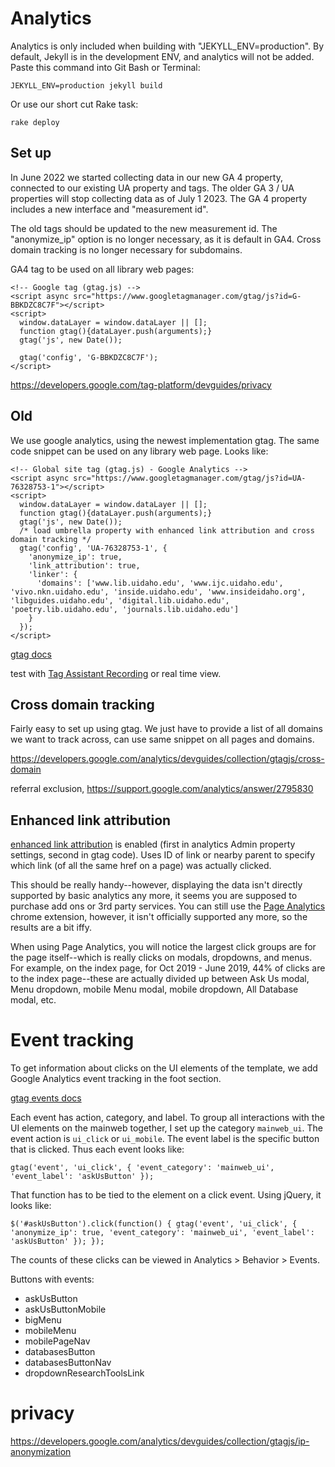 # Analytics 

Analytics is only included when building with "JEKYLL_ENV=production".
By default, Jekyll is in the development ENV, and analytics will not be added.
Paste this command into Git Bash or Terminal: 

`JEKYLL_ENV=production jekyll build`

Or use our short cut Rake task: 

`rake deploy`

## Set up

In June 2022 we started collecting data in our new GA 4 property, connected to our existing UA property and tags.
The older GA 3 / UA properties will stop collecting data as of July 1 2023.
The GA 4 property includes a new interface and "measurement id". 

The old tags should be updated to the new measurement id. 
The "anonymize_ip" option is no longer necessary, as it is default in GA4.
Cross domain tracking is no longer necessary for subdomains.

GA4 tag to be used on all library web pages:

```
<!-- Google tag (gtag.js) -->
<script async src="https://www.googletagmanager.com/gtag/js?id=G-BBKDZC8C7F"></script>
<script>
  window.dataLayer = window.dataLayer || [];
  function gtag(){dataLayer.push(arguments);}
  gtag('js', new Date());

  gtag('config', 'G-BBKDZC8C7F');
</script>
```

https://developers.google.com/tag-platform/devguides/privacy

## Old

We use google analytics, using the newest implementation gtag.
The same code snippet can be used on any library web page. 
Looks like:

```
<!-- Global site tag (gtag.js) - Google Analytics -->
<script async src="https://www.googletagmanager.com/gtag/js?id=UA-76328753-1"></script>
<script>
  window.dataLayer = window.dataLayer || [];
  function gtag(){dataLayer.push(arguments);}
  gtag('js', new Date());
  /* load umbrella property with enhanced link attribution and cross domain tracking */
  gtag('config', 'UA-76328753-1', {
    'anonymize_ip': true,
    'link_attribution': true,
    'linker': {
      'domains': ['www.lib.uidaho.edu', 'www.ijc.uidaho.edu', 'vivo.nkn.uidaho.edu', 'inside.uidaho.edu', 'www.insideidaho.org', 'libguides.uidaho.edu', 'digital.lib.uidaho.edu', 'poetry.lib.uidaho.edu', 'journals.lib.uidaho.edu']
    }
  });
</script>
```

[gtag docs](https://developers.google.com/analytics/devguides/collection/gtagjs/)

test with [Tag Assistant Recording](https://support.google.com/analytics/answer/6277302) or real time view.

## Cross domain tracking

Fairly easy to set up using gtag. 
We just have to provide a list of all domains we want to track across, can use same snippet on all pages and domains.  

https://developers.google.com/analytics/devguides/collection/gtagjs/cross-domain

referral exclusion, https://support.google.com/analytics/answer/2795830 

## Enhanced link attribution 

[enhanced link attribution](https://developers.google.com/analytics/devguides/collection/gtagjs/enhanced-link-attribution) is enabled (first in analytics Admin property settings, second in gtag code). 
Uses ID of link or nearby parent to specify which link (of all the same href on a page) was actually clicked.

This should be really handy--however, displaying the data isn't directly supported by basic analytics any more, it seems you are supposed to purchase add ons or 3rd party services. 
You can still use the [Page Analytics](https://chrome.google.com/webstore/detail/page-analytics-by-google/fnbdnhhicmebfgdgglcdacdapkcihcoh) chrome extension, however, it isn't officially supported any more, so the results are a bit iffy.

When using Page Analytics, you will notice the largest click groups are for the page itself--which is really clicks on modals, dropdowns, and menus. 
For example, on the index page, for Oct 2019 - June 2019, 44% of clicks are to the index page--these are actually divided up between Ask Us modal, Menu dropdown, mobile Menu modal, mobile dropdown, All Database modal, etc. 

# Event tracking

To get information about clicks on the UI elements of the template, we add Google Analytics event tracking in the foot section. 

[gtag events docs](https://developers.google.com/analytics/devguides/collection/gtagjs/events)

Each event has action, category, and label. 
To group all interactions with the UI elements on the mainweb together, I set up the category `mainweb_ui`.
The event action is `ui_click` or `ui_mobile`. 
The event label is the specific button that is clicked. 
Thus each event looks like:

`gtag('event', 'ui_click', { 'event_category': 'mainweb_ui', 'event_label': 'askUsButton' });`

That function has to be tied to the element on a click event. 
Using jQuery, it looks like:

`$('#askUsButton').click(function() { gtag('event', 'ui_click', { 'anonymize_ip': true, 'event_category': 'mainweb_ui', 'event_label': 'askUsButton' }); });`

The counts of these clicks can be viewed in Analytics > Behavior > Events.

Buttons with events:

- askUsButton
- askUsButtonMobile
- bigMenu
- mobileMenu
- mobilePageNav
- databasesButton
- databasesButtonNav
- dropdownResearchToolsLink

# privacy

https://developers.google.com/analytics/devguides/collection/gtagjs/ip-anonymization
